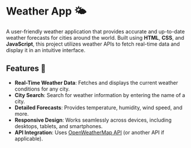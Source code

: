 # Weather App 🌤️

A user-friendly weather application that provides accurate and up-to-date weather forecasts for cities around the world. Built using **HTML**, **CSS**, and **JavaScript**, this project utilizes weather APIs to fetch real-time data and display it in an intuitive interface.

## Features 🚀

- **Real-Time Weather Data**: Fetches and displays the current weather conditions for any city.
- **City Search**: Search for weather information by entering the name of a city.
- **Detailed Forecasts**: Provides temperature, humidity, wind speed, and more.
- **Responsive Design**: Works seamlessly across devices, including desktops, tablets, and smartphones.
- **API Integration**: Uses [OpenWeatherMap API](https://openweathermap.org/api) (or another API if applicable).
